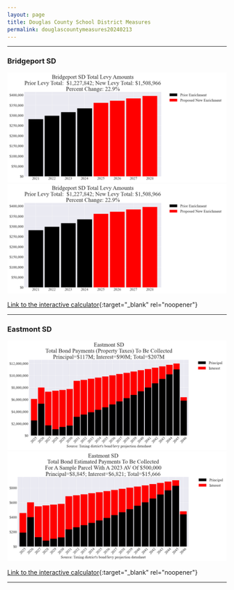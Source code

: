 ```yaml
---
layout: page
title: Douglas County School District Measures
permalink: douglascountymeasures20240213
---
```


___

### Bridgeport SD

![Bridgeport SD enrichment levy totals chart](pagesManual/LeviesReport/20240213/BridgeportEnrichment.png "Bridgeport SD enrichment levy totals chart")
![Bridgeport SD enrichment levy example parcel chart](pagesManual/LeviesReport/20240213/BridgeportEnrichment.png "Bridgeport SD enrichment  example parcel chart")

[Link to the interactive calculator](calculator_bridgeport_enrichment_20240213_enhanced){:target="_blank" rel="noopener"}

___

### Eastmont SD

![Eastmont SD bond totals chart](pagesManual/LeviesReport/20240213/Eastmont.png "Eastmont SD bond totals chart")
![Eastmont SD bond example parcel chart](pagesManual/LeviesReport/20240213/EastmontParcel.png "Eastmont SD bond example parcel chart")

[Link to the interactive calculator](calculator_eastmont_20240213_enhanced){:target="_blank" rel="noopener"}

___

